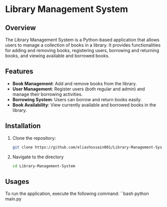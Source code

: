 # Library Management System

## Overview
The Library Management System is a Python-based application that allows users to manage a collection of books in a library. It provides functionalities for adding and removing books, registering users, borrowing and returning books, and viewing available and borrowed books.

## Features
- **Book Management**: Add and remove books from the library.
- **User Management**: Register users (both regular and admin) and manage their borrowing activities.
- **Borrowing System**: Users can borrow and return books easily.
- **Book Availability**: View currently available and borrowed books in the library.

## Installation
1. Clone the repository:
   ```bash
   git clone https://github.com/eliashossain001/Library-Management-System

2. Navigate to the directory
   ```bash
   cd Library-Management-System
## Usages
To run the application, execute the following command:
   ``bash
   python main.py


